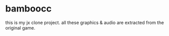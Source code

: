 bamboocc
========
this is my jx clone project. all these graphics & audio are extracted from the original game.
